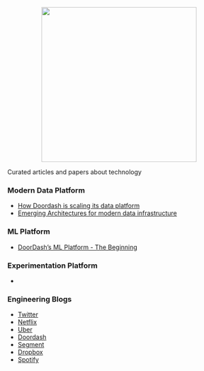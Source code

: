 <p align="center"><img src="https://bit.ly/3rVtwZi" width="350"></p>

Curated articles and papers about technology

### Modern Data Platform

- [How Doordash is scaling its data platform](https://doordash.engineering/2020/09/25/how-doordash-is-scaling-its-data-platform/)
- [Emerging Architectures for modern data infrastructure](https://a16z.com/2020/10/15/the-emerging-architectures-for-modern-data-infrastructure/)
 
### ML Platform
- [DoorDash’s ML Platform - The Beginning ](https://doordash.engineering/2020/04/23/doordash-ml-platform-the-beginning/)

### Experimentation Platform
- []()

### Engineering Blogs
- [Twitter](https://blog.twitter.com/engineering/en_us.html)
- [Netflix](https://netflixtechblog.com/?gi=897568af33e8)
- [Uber](https://eng.uber.com/)
- [Doordash](https://doordash.engineering/)
- [Segment](https://segment.com/blog/engineering/)
- [Dropbox](https://dropbox.tech/)
- [Spotify](https://engineering.atspotify.com/)
